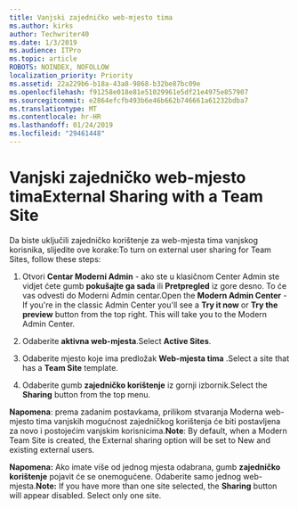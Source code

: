 ```yaml
---
title: Vanjski zajedničko web-mjesto tima
ms.author: kirks
author: Techwriter40
ms.date: 1/3/2019
ms.audience: ITPro
ms.topic: article
ROBOTS: NOINDEX, NOFOLLOW
localization_priority: Priority
ms.assetid: 22a229b6-b18a-43a8-9868-b32be87bc09e
ms.openlocfilehash: f91258e018e81e51029961e5df21e4975e857907
ms.sourcegitcommit: e2864efcfb493b6e46b662b746661a61232bdba7
ms.translationtype: MT
ms.contentlocale: hr-HR
ms.lasthandoff: 01/24/2019
ms.locfileid: "29461448"
---
```

# <a name="external-sharing-with-a-team-site"></a><span data-ttu-id="34056-102">Vanjski zajedničko web-mjesto tima</span><span class="sxs-lookup"><span data-stu-id="34056-102">External Sharing with a Team Site</span></span>

<span data-ttu-id="34056-103">Da biste uključili zajedničko korištenje za web-mjesta tima vanjskog korisnika, slijedite ove korake:</span><span class="sxs-lookup"><span data-stu-id="34056-103">To turn on external user sharing for Team Sites, follow these steps:</span></span> 
  
1. <span data-ttu-id="34056-p101">Otvori **Centar Moderni Admin** - ako ste u klasičnom Center Admin ste vidjet ćete gumb **pokušajte ga sada** ili **Pretpregled** iz gore desno. To će vas odvesti do Moderni Admin centar.</span><span class="sxs-lookup"><span data-stu-id="34056-p101">Open the **Modern Admin Center** - If you're in the classic Admin Center you'll see a **Try it now** or **Try the preview** button from the top right. This will take you to the Modern Admin Center.</span></span> 
  
2. <span data-ttu-id="34056-106">Odaberite **aktivna web-mjesta**.</span><span class="sxs-lookup"><span data-stu-id="34056-106">Select **Active Sites**.</span></span> 
  
3. <span data-ttu-id="34056-107">Odaberite mjesto koje ima predložak **Web-mjesta tima** .</span><span class="sxs-lookup"><span data-stu-id="34056-107">Select a site that has a **Team Site** template.</span></span> 
  
4. <span data-ttu-id="34056-108">Odaberite gumb **zajedničko korištenje** iz gornji izbornik.</span><span class="sxs-lookup"><span data-stu-id="34056-108">Select the **Sharing** button from the top menu.</span></span> 
  
 <span data-ttu-id="34056-109">**Napomena**: prema zadanim postavkama, prilikom stvaranja Moderna web-mjesto tima vanjskih mogućnost zajedničkog korištenja će biti postavljena za novo i postojećim vanjskim korisnicima.</span><span class="sxs-lookup"><span data-stu-id="34056-109">**Note**: By default, when a Modern Team Site is created, the External sharing option will be set to New and existing external users.</span></span> 
  
 <span data-ttu-id="34056-p102">**Napomena:** Ako imate više od jednog mjesta odabrana, gumb **zajedničko korištenje** pojavit će se onemogućene. Odaberite samo jednog web-mjesta.</span><span class="sxs-lookup"><span data-stu-id="34056-p102">**Note:** If you have more than one site selected, the **Sharing** button will appear disabled. Select only one site.</span></span> 
  

